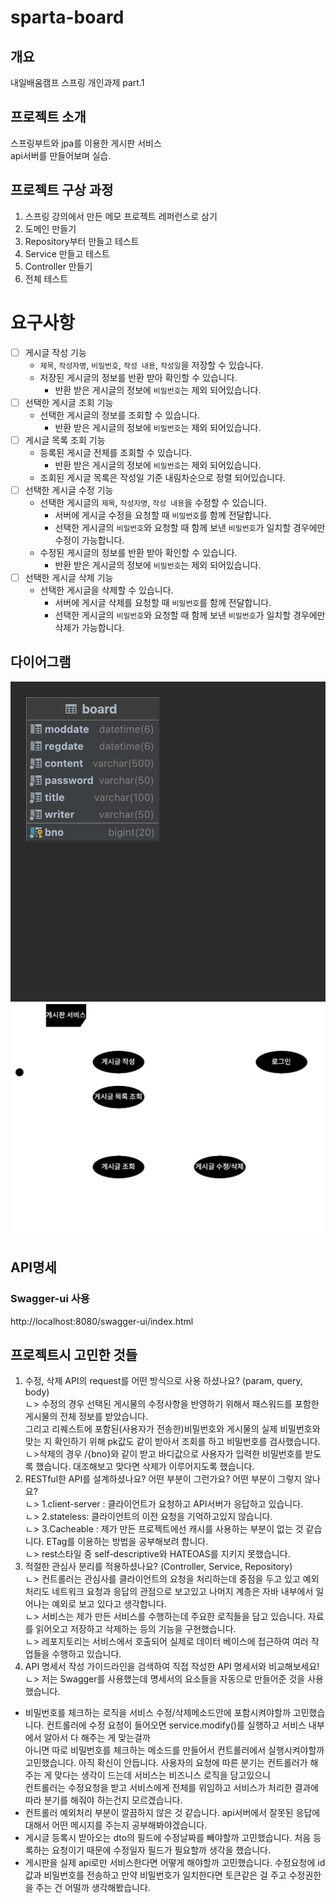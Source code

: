 # sparta-board

## 개요
내일배움캠프 스프링 개인과제 part.1

## 프로젝트 소개
스프링부트와 jpa를 이용한 게시판 서비스<br>
api서버를 만들어보며 실습.

## 프로젝트 구상 과정
1. 스프링 강의에서 만든 메모 프로젝트 레퍼런스로 삼기
2. 도메인 만들기
3. Repository부터 만들고 테스트
4. Service 만들고 테스트
5. Controller 만들기
6. 전체 테스트


# 요구사항
- [ ]  게시글 작성 기능
    - `제목`, `작성자명`, `비밀번호`, `작성 내용`, `작성일`을 저장할 수 있습니다.
    - 저장된 게시글의 정보를 반환 받아 확인할 수 있습니다.
        - 반환 받은 게시글의 정보에 `비밀번호`는 제외 되어있습니다.
- [ ]  선택한 게시글 조회 기능
    - 선택한 게시글의 정보를 조회할 수 있습니다.
        - 반환 받은 게시글의 정보에 `비밀번호`는 제외 되어있습니다.
- [ ]  게시글 목록 조회 기능
    - 등록된 게시글 전체를 조회할 수 있습니다.
        - 반환 받은 게시글의 정보에 `비밀번호`는 제외 되어있습니다.
    - 조회된 게시글 목록은 작성일 기준 내림차순으로 정렬 되어있습니다.
- [ ]  선택한 게시글 수정 기능
    - 선택한 게시글의 `제목`, `작성자명`, `작성 내용`을 수정할 수 있습니다.
        - 서버에 게시글 수정을 요청할 때 `비밀번호`를 함께 전달합니다.
        - 선택한 게시글의 `비밀번호`와 요청할 때 함께 보낸 `비밀번호`가 일치할 경우에만 수정이 가능합니다.
    - 수정된 게시글의 정보를 반환 받아 확인할 수 있습니다.
        - 반환 받은 게시글의 정보에 `비밀번호`는 제외 되어있습니다.
- [ ]  선택한 게시글 삭제 기능
    - 선택한 게시글을 삭제할 수 있습니다.
        - 서버에 게시글 삭제를 요청할 때 `비밀번호`를 함께 전달합니다.
        - 선택한 게시글의 `비밀번호`와 요청할 때 함께 보낸 `비밀번호`가 일치할 경우에만 삭제가 가능합니다.

## 다이어그램

![ERD](./document/board-erd.png)<br>
![use-case](./document/board-usecase.svg)

## API명세
### Swagger-ui 사용
http://localhost:8080/swagger-ui/index.html


## 프로젝트시 고민한 것들

1. 수정, 삭제 API의 request를 어떤 방식으로 사용 하셨나요? (param, query, body)<br>
   ㄴ> 수정의 경우 선택된 게시물의 수정사항을 반영하기 위해서 패스워드를 포함한 게시물의 전체 정보를 받았습니다.<br>
      그리고 리퀘스트에 포함된(사용자가 전송한)비밀번호와 게시물의 실제 비밀번호와 맞는 지 확인하기 위해 pk값도 같이 받아서 조회를 하고 비밀번호를 검사했습니다.<br>
   ㄴ>삭제의 경우 /{bno}와 같이 받고 바디값으로 사용자가 입력한 비밀번호를 받도록 했습니다. 대조해보고 맞다면 삭제가 이루어지도록 했습니다.<br>  
2. RESTful한 API를 설계하셨나요? 어떤 부분이 그런가요? 어떤 부분이 그렇지 않나요?<br>
   ㄴ> 1.client-server : 클라이언트가 요청하고 API서버가 응답하고 있습니다.<br>
   ㄴ> 2.stateless: 클라이언트의 이전 요청을 기억하고있지 않습니다.<br>
   ㄴ> 3.Cacheable : 제가 만든 프로젝트에선 캐시를 사용하는 부분이 없는 것 같습니다. ETag를 이용하는 방법을 공부해보려 합니다.<br>
   ㄴ>  rest스타일 중 self-descriptive와 HATEOAS를 지키지 못했습니다. <br>
3. 적절한 관심사 분리를 적용하셨나요? (Controller, Service, Repository)<br>
   ㄴ> 컨트롤러는 관심사를 클라이언트의 요청을 처리하는데 중점을 두고 있고 예외 처리도 네트워크 요청과 응답의 관점으로 보고있고 나머지 계층은 자바 내부에서 일어나는 예외로 보고 있다고 생각합니다.<br>
   ㄴ> 서비스는 제가 만든 서비스를 수행하는데 주요한 로직들을 담고 있습니다. 자료를 읽어오고 저장하고 삭제하는 등의 기능을 구현했습니다.<br>
   ㄴ> 레포지토리는 서비스에서 호출되어 실제로 데이터 베이스에 접근하여 여러 작업들을 수행하고 있습니다.<br>
4. API 명세서 작성 가이드라인을 검색하여 직접 작성한 API 명세서와 비교해보세요!<br>
   ㄴ> 저는 Swagger를 사용했는데 명세서의 요소들을 자동으로 만들어준 것을 사용했습니다.<br>
   
* 비밀번호를 체크하는 로직을 서비스 수정/삭제메소드안에 포함시켜야할까 고민했습니다. 컨트롤러에 수정 요청이 들어오면 service.modify()를 실행하고 서비스 내부에서 알아서 다 해주는 게 맞는걸까<br>
아니면 따로 비밀번호를 체크하는 메소드를 만들어서 컨트롤러에서 실행시켜야할까 고민했습니다. 아직 확신이 안듭니다. 사용자의 요청에 따른 분기는 컨트롤러가 해주는 게 맞다는 생각이 드는데 서비스는 비즈니스 로직을 담고있으니<br>
컨트롤러는 수정요청을 받고 서비스에게 전체를 위임하고 서비스가 처리한 결과에 따라 분기를 해줘야 하는건지 모르겠습니다.
* 컨트롤러 예외처리 부분이 깔끔하지 않은 것 같습니다. api서버에서 잘못된 응답에 대해서 어떤 메시지를 주는지 공부해봐야겠습니다.
* 게시글 등록시 받아오는 dto의 필드에 수정날짜를 빼야할까 고민했습니다. 처음 등록하는 요청이기 때문에 수정일자 필드가 필요할까 생각을 했습니다.
* 게시판을 실제 api로만 서비스한다면 어떻게 해야할까 고민했습니다. 수정요청에 id값과 비밀번호를 전송하고 만약 비밀번호가 일치한다면 토큰같은 걸 주고 수정권한을 주는 건 어떨까 생각해봤습니다.


